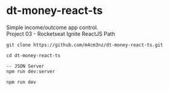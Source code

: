 # dt-money-react-ts

Simple income/outcome app control.  
Project 03 - Rocketseat Ignite ReactJS Path

```
git clone https://github.com/m4cm3nz/dt-money-react-ts.git  

cd dt-money-react-ts  

-- JSON Server
npm run dev:server  

npm run dev  
```
